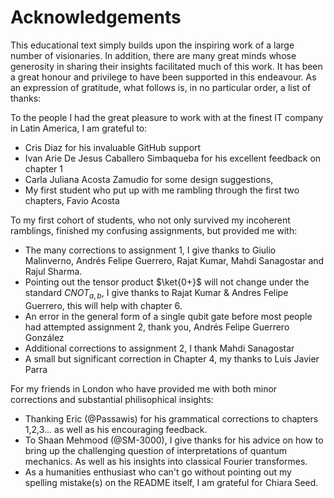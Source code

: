 # Acknowledgements

This educational text simply builds upon the inspiring work of a large number of visionaries. In addition, there are many great minds whose generosity in sharing their insights facilitated much of this work. It has been a great honour and privilege to have been supported in this endeavour. As an expression of gratitude, what follows is, in no particular order, a list of thanks:

To the people I had the great pleasure to work with at the finest IT company in Latin America, I am grateful to:

- Cris Diaz for his invaluable GitHub support
- Ivan Arie De Jesus Caballero Simbaqueba for his excellent feedback on chapter 1
- Carla Juliana Acosta Zamudio for some design suggestions,
- My first student who put up with me rambling through the first two chapters, Favio Acosta

To my first cohort of students, who not only survived my incoherent ramblings, finished my confusing assignments, but provided me with: 

- The many corrections to assignment 1, I give thanks to Giulio Malinverno, Andrés Felipe Guerrero, Rajat Kumar, Mahdi Sanagostar and Rajul Sharma.
- Pointing out the tensor product $\ket{0+}$ will not change under the standard $CNOT_{a,b}$, I give thanks to Rajat Kumar &  Andres Felipe Guerrero, this will help with chapter 6.
- An error in the general form of a single qubit gate before most people had attempted assignment 2, thank you, Andrés Felipe Guerrero González
- Additional corrections to assignment 2, I thank Mahdi Sanagostar
- A small but significant correction in Chapter 4, my thanks to Luis Javier Parra

For my friends in London who have provided me with both minor corrections and substantial philisophical insights:

- Thanking Eric (@Passawis) for his grammatical corrections to chapters 1,2,3... as well as his encouraging feedback.
- To Shaan Mehmood (@SM-3000), I give thanks for his advice on how to bring up the challenging question of interpretations of quantum mechanics. As well as his insights into classical Fourier transformes.
- As a humanities enthusiast who can't go without pointing out my spelling mistake(s) on the README itself, I am grateful for Chiara Seed.
